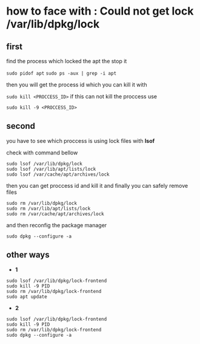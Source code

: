 # how to face with : Could not get lock /var/lib/dpkg/lock

## first

find the process which locked the apt the stop it

`sudo pidof apt`
`sudo ps -aux | grep -i apt`

then you will get the process id which you can kill it with

`sudo kill <PROCCESS_ID>`
if this can not kill the proccess use

`sudo kill -9 <PROCCESS_ID>`


## second

you have to see which proccess is using lock files with **lsof**

check with command bellow

`sudo lsof /var/lib/dpkg/lock`
<br />
`sudo lsof /var/lib/apt/lists/lock`
<br />
`sudo lsof /var/cache/apt/archives/lock`

then you can get proccess id and kill it and finally you can safely remove 
files

`sudo rm /var/lib/dpkg/lock`
<br />
`sudo rm /var/lib/apt/lists/lock`
<br />
`sudo rm /var/cache/apt/archives/lock`


and then reconfig the package manager

`sudo dpkg --configure -a`



## other ways

* **1**
```
sudo lsof /var/lib/dpkg/lock-frontend
sudo kill -9 PID
sudo rm /var/lib/dpkg/lock-frontend
sudo apt update
```

*   **2**
```
sudo lsof /var/lib/dpkg/lock-frontend
sudo kill -9 PID
sudo rm /var/lib/dpkg/lock-frontend
sudo dpkg --configure -a
```